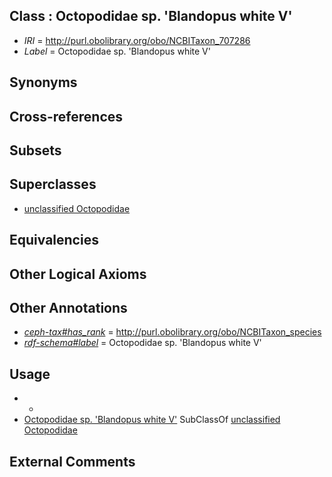 
## Class : Octopodidae sp. 'Blandopus white V'

 * *IRI* = http://purl.obolibrary.org/obo/NCBITaxon_707286
 * *Label* = Octopodidae sp. 'Blandopus white V'

## Synonyms


## Cross-references


## Subsets


## Superclasses

 * [unclassified Octopodidae](../../NCBITaxon/85/NCBITaxon_707285.md)

## Equivalencies


## Other Logical Axioms


## Other Annotations

 * *[ceph-tax#has_rank](../../ceph-tax#has/nk/ceph-tax#has_rank.md)* = http://purl.obolibrary.org/obo/NCBITaxon_species
 * *[rdf-schema#label](../../el/rdf-schema#label.md)* = Octopodidae sp. 'Blandopus white V'

## Usage

 * -
 * [Octopodidae sp. 'Blandopus white V'](../../NCBITaxon/86/NCBITaxon_707286.md) SubClassOf [unclassified Octopodidae](../../NCBITaxon/85/NCBITaxon_707285.md)

## External Comments

